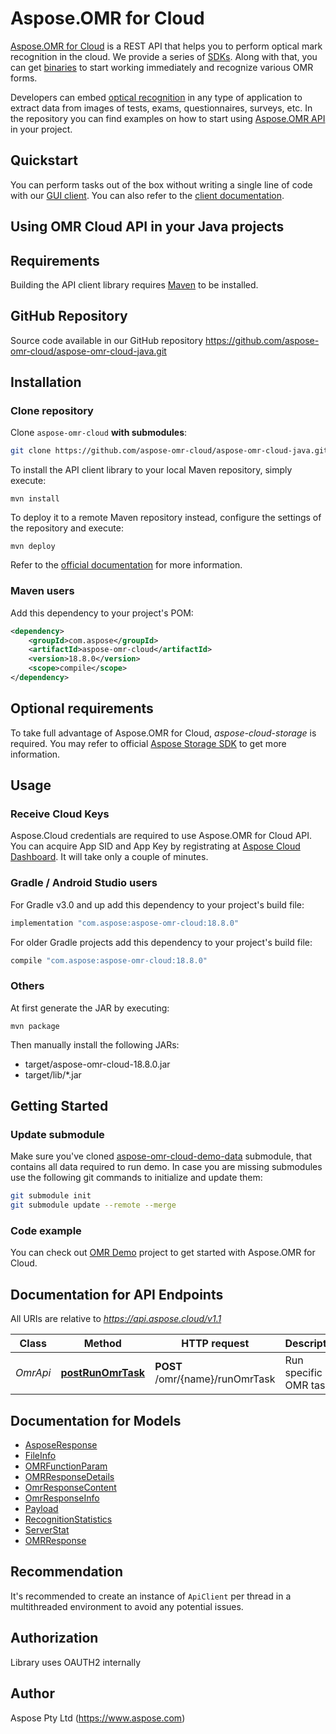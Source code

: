 # Aspose.OMR for Cloud

[Aspose.OMR for Cloud](https://products.aspose.cloud/omr/) is a REST API that helps you to perform optical mark recognition in the cloud. We provide a series of [SDKs](https://github.com/aspose-omr-cloud). Along with that, you can get [binaries](https://github.com/aspose-omr-cloud/aspose-omr-cloud-dotnet/releases) to start working immediately and recognize various OMR forms.

Developers can embed [optical recognition](https://en.wikipedia.org/wiki/Optical_mark_recognition) in any type of application to extract data from images of tests, exams, questionnaires, surveys, etc. In the repository you can find examples on how to start using [Aspose.OMR API](https://docs.aspose.cloud/omr/omr-api-specification/) in your project.

## Quickstart

You can perform tasks out of the box without writing a single line of code with our [GUI client](https://github.com/aspose-omr-cloud/aspose-omr-cloud-dotnet/releases). You can also refer to the [client documentation](https://docs.aspose.cloud/omr/aspose-omr-client-application/).

## Using OMR Cloud API in your Java projects

## Requirements

Building the API client library requires [Maven](https://maven.apache.org/) to be installed.

## GitHub Repository

Source code available in our GitHub repository https://github.com/aspose-omr-cloud/aspose-omr-cloud-java.git

## Installation



### Clone repository

Clone `aspose-omr-cloud` **with submodules**:
```sh
git clone https://github.com/aspose-omr-cloud/aspose-omr-cloud-java.git --recurse-submodules
```


To install the API client library to your local Maven repository, simply execute:

```shell
mvn install
```

To deploy it to a remote Maven repository instead, configure the settings of the repository and execute:

```shell
mvn deploy
```

Refer to the [official documentation](https://maven.apache.org/plugins/maven-deploy-plugin/usage.html) for more information.

### Maven users

Add this dependency to your project's POM:

```xml
<dependency>
    <groupId>com.aspose</groupId>
    <artifactId>aspose-omr-cloud</artifactId>
    <version>18.8.0</version>
    <scope>compile</scope>
</dependency>
```

## Optional requirements

To take full advantage of Aspose.OMR for Cloud, _aspose-cloud-storage_ is required. You may refer to official [Aspose Storage SDK](https://github.com/aspose-storage-cloud/aspose-storage-cloud-java) to get more information.

## Usage

### Receive Cloud Keys
Aspose.Cloud credentials are required to use Aspose.OMR for Cloud API. You can acquire App SID and App Key by registrating at [Aspose Cloud Dashboard](https://dashboard.aspose.cloud). It will take only a couple of minutes.


### Gradle / Android Studio users

For Gradle v3.0 and up add this dependency to your project's build file:

```groovy
implementation "com.aspose:aspose-omr-cloud:18.8.0"
```

For older Gradle projects add this dependency to your project's build file:

```groovy
compile "com.aspose:aspose-omr-cloud:18.8.0"
```

### Others

At first generate the JAR by executing:

    mvn package

Then manually install the following JARs:

* target/aspose-omr-cloud-18.8.0.jar
* target/lib/*.jar

## Getting Started



### Update submodule 
Make sure you've cloned [aspose-omr-cloud-demo-data](https://github.com/aspose-omr-cloud/aspose-omr-cloud-demo-data) submodule, that contains all data required to run demo.
In case you are missing submodules use the following git commands to initialize and update them:
```sh
git submodule init
git submodule update --remote --merge
```


### Code example
You can check out [OMR Demo](java_demo) project to get started with Aspose.OMR for Cloud.

## Documentation for API Endpoints

All URIs are relative to *https://api.aspose.cloud/v1.1*

Class | Method | HTTP request | Description
------------ | ------------- | ------------- | -------------
*OmrApi* | [**postRunOmrTask**](docs/OmrApi.md#postRunOmrTask) | **POST** /omr/{name}/runOmrTask | Run specific OMR task


## Documentation for Models

 - [AsposeResponse](docs/AsposeResponse.md)
 - [FileInfo](docs/FileInfo.md)
 - [OMRFunctionParam](docs/OMRFunctionParam.md)
 - [OMRResponseDetails](docs/OMRResponseDetails.md)
 - [OmrResponseContent](docs/OmrResponseContent.md)
 - [OmrResponseInfo](docs/OmrResponseInfo.md)
 - [Payload](docs/Payload.md)
 - [RecognitionStatistics](docs/RecognitionStatistics.md)
 - [ServerStat](docs/ServerStat.md)
 - [OMRResponse](docs/OMRResponse.md)



## Recommendation

It's recommended to create an instance of `ApiClient` per thread in a multithreaded environment to avoid any potential issues.

## Authorization

Library uses OAUTH2 internally

## Author

Aspose Pty Ltd (https://www.aspose.com)




